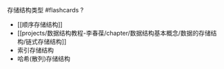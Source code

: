存储结构类型 #flashcards 
?
- [[顺序存储结构]]
- [[projects/数据结构教程-李春葆/chapter/数据结构基本概念/数据的存储结构/链式存储结构]]
- 索引存储结构
- 哈希(散列)存储结构
<!--ID: 1706083666282-->

